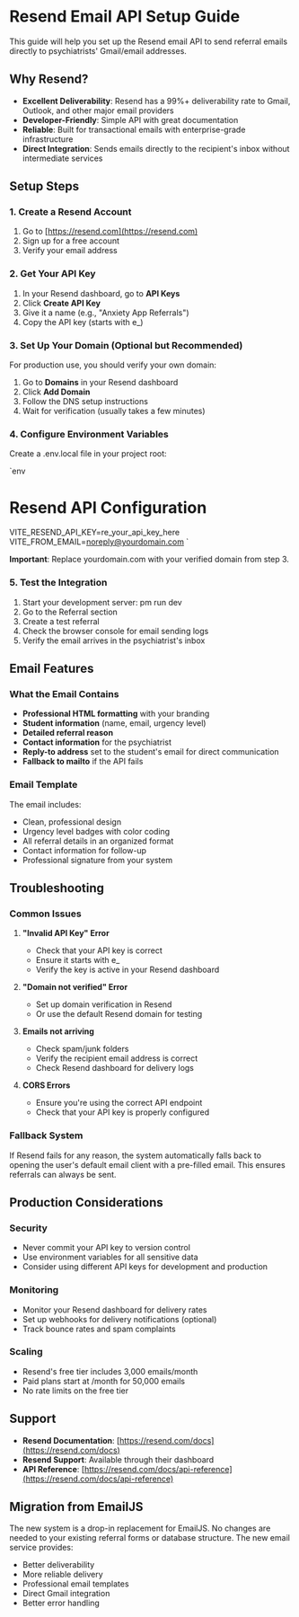 ﻿# Resend Email API Setup Guide

This guide will help you set up the Resend email API to send referral emails directly to psychiatrists' Gmail/email addresses.

## Why Resend?

- **Excellent Deliverability**: Resend has a 99%+ deliverability rate to Gmail, Outlook, and other major email providers
- **Developer-Friendly**: Simple API with great documentation
- **Reliable**: Built for transactional emails with enterprise-grade infrastructure
- **Direct Integration**: Sends emails directly to the recipient's inbox without intermediate services

## Setup Steps

### 1. Create a Resend Account

1. Go to [https://resend.com](https://resend.com)
2. Sign up for a free account
3. Verify your email address

### 2. Get Your API Key

1. In your Resend dashboard, go to **API Keys**
2. Click **Create API Key**
3. Give it a name (e.g., "Anxiety App Referrals")
4. Copy the API key (starts with e_)

### 3. Set Up Your Domain (Optional but Recommended)

For production use, you should verify your own domain:

1. Go to **Domains** in your Resend dashboard
2. Click **Add Domain**
3. Follow the DNS setup instructions
4. Wait for verification (usually takes a few minutes)

### 4. Configure Environment Variables

Create a .env.local file in your project root:

`env
# Resend API Configuration
VITE_RESEND_API_KEY=re_your_api_key_here
VITE_FROM_EMAIL=noreply@yourdomain.com
`

**Important**: Replace yourdomain.com with your verified domain from step 3.

### 5. Test the Integration

1. Start your development server: 
pm run dev
2. Go to the Referral section
3. Create a test referral
4. Check the browser console for email sending logs
5. Verify the email arrives in the psychiatrist's inbox

## Email Features

### What the Email Contains

- **Professional HTML formatting** with your branding
- **Student information** (name, email, urgency level)
- **Detailed referral reason**
- **Contact information** for the psychiatrist
- **Reply-to address** set to the student's email for direct communication
- **Fallback to mailto** if the API fails

### Email Template

The email includes:
- Clean, professional design
- Urgency level badges with color coding
- All referral details in an organized format
- Contact information for follow-up
- Professional signature from your system

## Troubleshooting

### Common Issues

1. **"Invalid API Key" Error**
   - Check that your API key is correct
   - Ensure it starts with e_
   - Verify the key is active in your Resend dashboard

2. **"Domain not verified" Error**
   - Set up domain verification in Resend
   - Or use the default Resend domain for testing

3. **Emails not arriving**
   - Check spam/junk folders
   - Verify the recipient email address is correct
   - Check Resend dashboard for delivery logs

4. **CORS Errors**
   - Ensure you're using the correct API endpoint
   - Check that your API key is properly configured

### Fallback System

If Resend fails for any reason, the system automatically falls back to opening the user's default email client with a pre-filled email. This ensures referrals can always be sent.

## Production Considerations

### Security
- Never commit your API key to version control
- Use environment variables for all sensitive data
- Consider using different API keys for development and production

### Monitoring
- Monitor your Resend dashboard for delivery rates
- Set up webhooks for delivery notifications (optional)
- Track bounce rates and spam complaints

### Scaling
- Resend's free tier includes 3,000 emails/month
- Paid plans start at /month for 50,000 emails
- No rate limits on the free tier

## Support

- **Resend Documentation**: [https://resend.com/docs](https://resend.com/docs)
- **Resend Support**: Available through their dashboard
- **API Reference**: [https://resend.com/docs/api-reference](https://resend.com/docs/api-reference)

## Migration from EmailJS

The new system is a drop-in replacement for EmailJS. No changes are needed to your existing referral forms or database structure. The new email service provides:

- Better deliverability
- More reliable delivery
- Professional email templates
- Direct Gmail integration
- Better error handling

